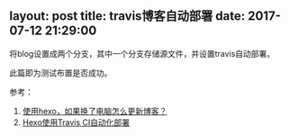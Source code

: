layout: post
title: travis博客自动部署
date: 2017-07-12 21:29:00
---

将blog设置成两个分支，其中一个分支存储源文件，并设置travis自动部署。

此篇即为测试布置是否成功。

参考：
1. [使用hexo，如果换了电脑怎么更新博客？](https://www.zhihu.com/question/21193762)
2. [Hexo使用Travis CI自动化部署](http://www.jianshu.com/p/93918de6fa2c)
